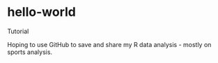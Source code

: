 # hello-world
Tutorial

Hoping to use GitHub to save and share my R data analysis - mostly on sports analysis.
